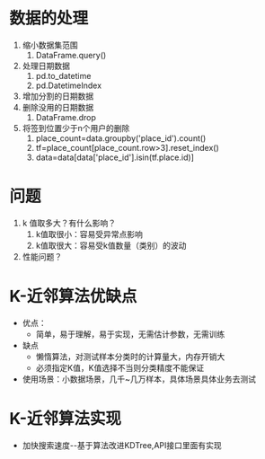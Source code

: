 # 数据的处理

1. 缩小数据集范围
   1. DataFrame.query()
2. 处理日期数据
   1. pd.to_datetime
   2. pd.DatetimeIndex
3. 增加分割的日期数据
4. 删除没用的日期数据
   1. DataFrame.drop
5. 将签到位置少于n个用户的删除
   1. place_count=data.groupby('place_id').count()
   2. tf=place_count[place_count.row>3].reset_index()
   3. data=data[data['place_id'].isin(tf.place.id)]

# 问题

1. k 值取多大？有什么影响？
   1. k值取很小：容易受异常点影响
   2. k值取很大：容易受k值数量（类别）的波动
2. 性能问题？

# K-近邻算法优缺点

- 优点：
  - 简单，易于理解，易于实现，无需估计参数，无需训练
- 缺点
  - 懒惰算法，对测试样本分类时的计算量大，内存开销大
  - 必须指定K值，K值选择不当则分类精度不能保证
- 使用场景：小数据场景，几千~几万样本，具体场景具体业务去测试

# K-近邻算法实现

- 加快搜索速度--基于算法改进KDTree,API接口里面有实现